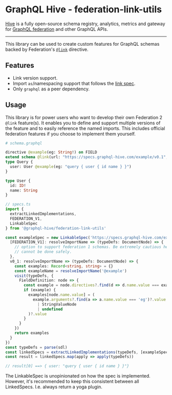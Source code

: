 # GraphQL Hive - federation-link-utils

[Hive](https://the-guild.dev/graphql/hive) is a fully open-source schema registry, analytics,
metrics and gateway for [GraphQL federation](https://the-guild.dev/graphql/hive/federation) and
other GraphQL APIs.

---

This library can be used to create custom features for GraphQL schemas backed by Federation's
[`@link`](https://www.apollographql.com/docs/graphos/reference/federation/directives#the-link-directive)
directive.

## Features

- Link version support.
- Import `as`/namespacing support that follows the [link spec](https://specs.apollo.dev/link/v1.0/).
- Only `graphql` as a peer dependency.

## Usage

This library is for power users who want to develop their own Federation 2 `@link` feature(s). It
enables you to define and support multiple versions of the feature and to easily reference the named
imports. This includes official federation features if you choose to implement them yourself.

```graphql
# schema.graphql

directive @example(eg: String!) on FIELD
extend schema @link(url: "https://specs.graphql-hive.com/example/v0.1", import: ["@example"])
type Query {
  user: User @example(eg: "query { user { id name } }")
}

type User {
  id: ID!
  name: String
}
```

```typescript
// specs.ts
import {
  extractLinkedImplementations,
  FEDERATION_V1,
  LinkableSpec
} from '@graphql-hive/federation-link-utils'

const exampleSpec = new LinkableSpec('https://specs.graphql-hive.com/example', {
  [FEDERATION_V1]: resolveImportName => (typeDefs: DocumentNode) => {
    // option to support federation 1 schemas. Be extremely cautious here because versioning
    // cannot be done safely.
  },
  v0_1: resolveImportName => (typeDefs: DocumentNode) => {
    const examples: Record<string, string> = {}
    const exampleName = resolveImportName('@example')
    visit(typeDefs, {
      FieldDefinition: node => {
        const example = node.directives?.find(d => d.name.value === exampleName)
        if (example) {
          examples[node.name.value] = (
            example.arguments?.find(a => a.name.value === 'eg')?.value as
              | StringValueNode
              | undefined
          )?.value
        }
      }
    })
    return examples
  }
})
const typeDefs = parse(sdl)
const linkedSpecs = extractLinkedImplementations(typeDefs, [exampleSpec])
const result = linkedSpecs.map(apply => apply(typeDefs))

// result[0] ==> { user: "query { user { id name } }"}
```

The LinkableSpec is unopinionated on how the spec is implemented. However, it's recommended to keep
this consistent between all LinkedSpecs. I.e. always return a yoga plugin.
